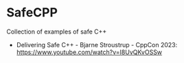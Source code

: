 # SafeCPP
Collection of examples of safe C++

- Delivering Safe C++ - Bjarne Stroustrup - CppCon 2023: https://www.youtube.com/watch?v=I8UvQKvOSSw
